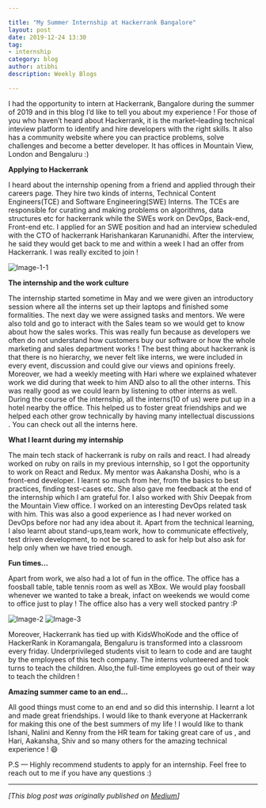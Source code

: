 ```yaml
---

title: "My Summer Internship at Hackerrank Bangalore"
layout: post
date: 2019-12-24 13:30
tag:
- internship
category: blog
author: atibhi
description: Weekly Blogs

---
```


I had the opportunity to intern at Hackerrank, Bangalore during the summer of 2019 and in this blog I’d like to tell you about my experience ! For those of you who haven’t heard about Hackerrank, it is the market–leading technical inteview platform to identify and hire developers with the right skills. It also has a community website where you can practice problems, solve challenges and become a better developer. It has offices in Mountain View, London and Bengaluru :)

**Applying to Hackerrank**

I heard about the internship opening from a friend and applied through their careers page. They hire two kinds of interns, Technical Content Engineers(TCE) and Software Engineering(SWE) Interns. The TCEs are responsible for curating and making problems on algorithms, data structures etc for hackerrank while the SWEs work on DevOps, Back-end, Front-end etc. I applied for an SWE position and had an interview scheduled with the CTO of hackerrank Harishankaran Karunanidhi. After the interview, he said they would get back to me and within a week I had an offer from Hackerrank. I was really excited to join !


![Image-1-1](https://asquare14.github.io/assets/images/hr-1.jpeg)

**The internship and the work culture**

The internship started sometime in May and we were given an introductory session where all the interns set up their laptops and finished some formalities. The next day we were assigned tasks and mentors. We were also told and go to interact with the Sales team so we would get to know about how the sales works. This was really fun because as developers we often do not understand how customers buy our software or how the whole marketing and sales department works !
The best thing about hackerrank is that there is no hierarchy, we never felt like interns, we were included in every event, discussion and could give our views and opinions freely. Moreover, we had a weekly meeting with Hari where we explained whatever work we did during that week to him AND also to all the other interns. This was really good as we could learn by listening to other interns as well. During the course of the internship, all the interns(10 of us) were put up in a hotel nearby the office. This helped us to foster great friendships and we helped each other grow technically by having many intellectual discussions . You can check out all the interns here.

**What I learnt during my internship**

The main tech stack of hackerrank is ruby on rails and react. I had already worked on ruby on rails in my previous internship, so I got the opportunity to work on React and Redux. My mentor was Aakansha Doshi, who is a front-end developer. I learnt so much from her, from the basics to best practices, finding test-cases etc. She also gave me feedback at the end of the internship which I am grateful for. I also worked with Shiv Deepak from the Mountain View office. I worked on an interesting DevOps related task with him. This was also a good experience as I had never worked on DevOps before nor had any idea about it. Apart from the technical learning, I also learnt about stand-ups,team work, how to communicate effectively, test driven development, to not be scared to ask for help but also ask for help only when we have tried enough.

**Fun times…**

Apart from work, we also had a lot of fun in the office. The office has a foosball table, table tennis room as well as XBox. We would play foosball whenever we wanted to take a break, infact on weekends we would come to office just to play ! The office also has a very well stocked pantry :P

![Image-2](https://asquare14.github.io/assets/images/hr-2.jpeg)
![Image-3](https://asquare14.github.io/assets/images/hr-3.jpeg)

Moreover, Hackerrank has tied up with KidsWhoKode and the office of HackerRank in Koramangala, Bengaluru is transformed into a classroom every friday. Underprivileged students visit to learn to code and are taught by the employees of this tech company. The interns volunteered and took turns to teach the children. Also,the full-time employees go out of their way to teach the children !

**Amazing summer came to an end…**

All good things must come to an end and so did this internship. I learnt a lot and made great friendships. I would like to thank everyone at Hackerrank for making this one of the best summers of my life !
I would like to thank Ishani, Nalini and Kenny from the HR team for taking great care of us , and Hari, Aakansha, Shiv and so many others for the amazing technical experience ! 😄

P.S — Highly recommend students to apply for an internship. Feel free to reach out to me if you have any questions :)


------

*[This blog post was originally published on [Medium](https://medium.com/@atibhiagrawal/my-2019-summer-internship-at-hackerrank-bengaluru-8f3163612c3a)]*